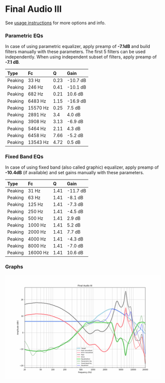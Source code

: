 # Final Audio III
See [usage instructions](https://github.com/jaakkopasanen/AutoEq#usage) for more options and info.

### Parametric EQs
In case of using parametric equalizer, apply preamp of **-7.1dB** and build filters manually
with these parameters. The first 5 filters can be used independently.
When using independent subset of filters, apply preamp of **-7.1 dB**.

| Type    | Fc       |    Q | Gain     |
|:--------|:---------|:-----|:---------|
| Peaking | 33 Hz    | 0.23 | -10.7 dB |
| Peaking | 246 Hz   | 0.41 | -10.1 dB |
| Peaking | 682 Hz   | 0.21 | 10.6 dB  |
| Peaking | 6483 Hz  | 1.15 | -16.9 dB |
| Peaking | 15570 Hz | 0.25 | 7.5 dB   |
| Peaking | 2891 Hz  | 3.4  | 4.0 dB   |
| Peaking | 3908 Hz  | 3.13 | -6.9 dB  |
| Peaking | 5464 Hz  | 2.11 | 4.3 dB   |
| Peaking | 6458 Hz  | 7.66 | -5.2 dB  |
| Peaking | 13543 Hz | 4.72 | 0.5 dB   |

### Fixed Band EQs
In case of using fixed band (also called graphic) equalizer, apply preamp of **-10.4dB**
(if available) and set gains manually with these parameters.

| Type    | Fc       |    Q | Gain     |
|:--------|:---------|:-----|:---------|
| Peaking | 31 Hz    | 1.41 | -11.7 dB |
| Peaking | 63 Hz    | 1.41 | -8.1 dB  |
| Peaking | 125 Hz   | 1.41 | -7.3 dB  |
| Peaking | 250 Hz   | 1.41 | -4.5 dB  |
| Peaking | 500 Hz   | 1.41 | 2.9 dB   |
| Peaking | 1000 Hz  | 1.41 | 5.2 dB   |
| Peaking | 2000 Hz  | 1.41 | 7.7 dB   |
| Peaking | 4000 Hz  | 1.41 | -4.3 dB  |
| Peaking | 8000 Hz  | 1.41 | -7.0 dB  |
| Peaking | 16000 Hz | 1.41 | 10.6 dB  |

### Graphs
![](./Final%20Audio%20III.png)